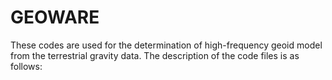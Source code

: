 # GEOWARE
These codes are used for the determination of high-frequency geoid model from the terrestrial gravity data. 
The description of the code files is as follows:
